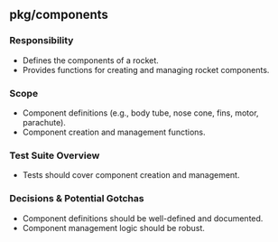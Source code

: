 ## pkg/components

### Responsibility
- Defines the components of a rocket.
- Provides functions for creating and managing rocket components.

### Scope
- Component definitions (e.g., body tube, nose cone, fins, motor, parachute).
- Component creation and management functions.

### Test Suite Overview
- Tests should cover component creation and management.

### Decisions & Potential Gotchas
- Component definitions should be well-defined and documented.
- Component management logic should be robust.
